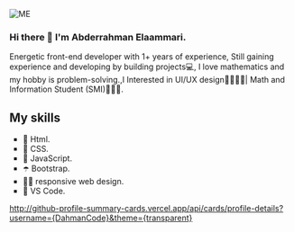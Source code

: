 ![ME](https://user-images.githubusercontent.com/94912743/173257118-557da417-8e85-4a6a-8c11-9fe01b0b2772.png)

### Hi there 👋 I'm Abderrahman Elaammari.

Energetic front-end developer with 1+ years of experience, Still gaining experience and developing by building projects💻, I love mathematics and my hobby is problem-solving.,I Interested in UI/UX design👨🏻‍💻✨| Math and Information Student (SMI)👨🏻‍🎓.

## My skills
<ul type="Square">
  <li>🦀 Html.</li>
  <li>🐳 CSS.</li>
  <li>🐥 JavaScript.</li>
  <li>☂️ Bootstrap.</li>
  <li>🤳🏼 responsive web design.</li>
  <li>💙 VS Code.</li>
</ul>


http://github-profile-summary-cards.vercel.app/api/cards/profile-details?username={DahmanCode}&theme={transparent}
